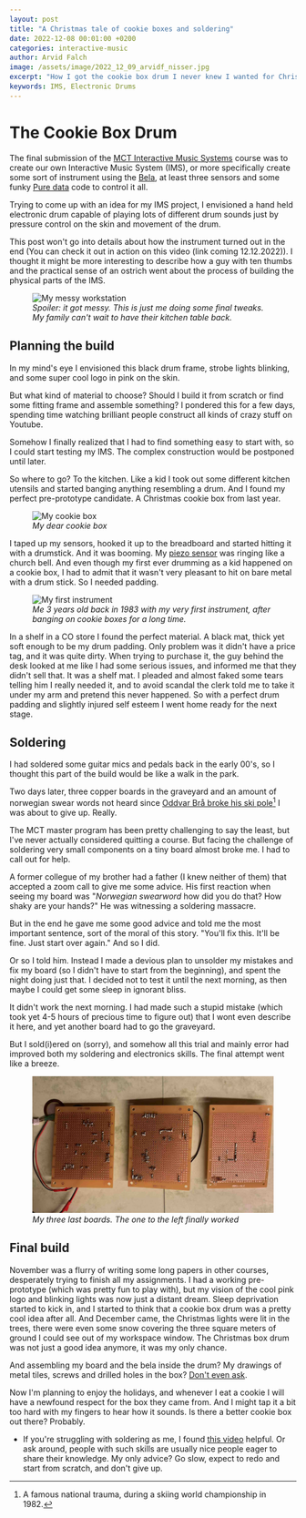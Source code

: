 ```yaml
---
layout: post
title: "A Christmas tale of cookie boxes and soldering"
date: 2022-12-08 00:01:00 +0200
categories: interactive-music
author: Arvid Falch
image: /assets/image/2022_12_09_arvidf_nisser.jpg
excerpt: "How I got the cookie box drum I never knew I wanted for Christmas"
keywords: IMS, Electronic Drums
---
```


# The Cookie Box Drum

The final submission of the [MCT Interactive Music Systems](https://www.uio.no/studier/emner/hf/imv/MCT4045/) course was to create our own Interactive Music System (IMS), or more specifically create some sort of instrument using the [Bela](https://bela.io/), at least three sensors and some funky [Pure data](https://puredata.info/) code to control it all.  

Trying to come up with an idea for my IMS project, I envisioned a hand held electronic drum capable of playing lots of different drum sounds just by pressure control on the skin and movement of the drum.

This post won't go into details about how the instrument turned out in the end (You can check it out in action on this video (link coming 12.12.2022)). I thought it might be more interesting to describe how a guy with ten thumbs and the practical sense of an ostrich went about the process of building the physical parts of the IMS.  

<figure style="float: none">
   <img src="/assets/image/2022_12_12_arvidf_messy_desk.jpg" alt="My messy workstation" title="" width="auto" />
   <figcaption><i>Spoiler: it got messy. This is just me doing some final tweaks. My family can't wait to have their kitchen table back.</i></figcaption>
</figure>

## Planning the build

In my mind's eye I envisioned this black drum frame, strobe lights blinking, and some super cool logo in pink on the skin.

But what kind of material to choose? Should I build it from scratch or find some fitting frame and assemble something? I pondered this for a few days, spending time watching brilliant people construct all kinds of crazy stuff on Youtube.

Somehow I finally realized that I had to find something easy to start with, so I could start testing my IMS. The complex construction would be postponed until later.

So where to go? To the kitchen. Like a kid I took out some different kitchen utensils and started banging anything resembling a drum. And I found my perfect pre-prototype candidate. A Christmas cookie box from last year.

<figure style="float: none">
   <img src="/assets/image/2022_12_12_arvidf_cookie_box.jpg" alt="My cookie box" title="" width="auto" />
   <figcaption><i>My dear cookie box</i></figcaption>
</figure>

I taped up my sensors, hooked it up to the breadboard and started hitting it with a drumstick. And it was booming. My [piezo sensor](https://www.sparkfun.com/products/10293) was ringing like a church bell. And even though my first ever drumming as a kid happened on a cookie box, I had to admit that it wasn't very pleasant to hit on bare metal with a drum stick. So I needed padding.

<figure style="float: none">
   <img src="/assets/image/2022_12_12_arvidf_first_drum.jpg" alt="My first instrument" title="" width="auto" />
   <figcaption><i>Me 3 years old back in 1983 with my very first instrument, after banging on cookie boxes for a long time. </i></figcaption>
</figure>

In a shelf in a CO store I found the perfect material. A black mat, thick yet soft enough to be my drum padding. Only problem was it didn't have a price tag, and it was quite dirty. When trying to purchase it, the guy behind the desk looked at me like I had some serious issues, and informed me that they didn't sell that. It was a shelf mat. I pleaded and almost faked some tears telling him I really needed it, and to avoid scandal the clerk told me to take it under my arm and pretend this never happened. So with a perfect drum padding and slightly injured self esteem I went home ready for the next stage.

## Soldering

I had soldered some guitar mics and pedals back in the early 00's, so I thought this part of the build would be like a walk in the park.

Two days later, three copper boards in the graveyard and an amount of norwegian swear words not heard since [Oddvar Brå broke his ski pole](https://youtu.be/nBr9uQG52a0?t=20)[^1] I was about to give up. Really.

The MCT master program has been pretty challenging to say the least, but I've never actually considered quitting a course. But facing the challenge of soldering very small components on a tiny board almost broke me. I had to call out for help.

A former collegue of my brother had a father (I knew neither of them) that accepted a zoom call to give me some advice. His first reaction when seeing my board was "*Norwegian swearword* how did you do that? How shaky are your hands?" He was witnessing a soldering massacre.

But in the end he gave me some good advice and told me the most important sentence, sort of the moral of this story. "You'll fix this. It'll be fine. Just start over again." And so I did.

Or so I told him. Instead I made a devious plan to unsolder my mistakes and fix my board (so I didn't have to start from the beginning), and spent the night doing just that. I decided not to test it until the next morning, as then maybe I could get some sleep in ignorant bliss.  

It didn't work the next morning. I had made such a stupid mistake (which took yet 4-5 hours of precious time to figure out) that I wont even describe it here, and yet another board had to go the graveyard.

But I sold(i)ered on (sorry), and somehow all this trial and mainly error had improved both my soldering and electronics skills. The final attempt went like a breeze.  

<figure style="float: none">
   <img src="/assets/image/2022_12_09_arvidf_circuitboard_graveyard.jpg" alt="Soldering mishaps" title="" width="auto" />
   <figcaption><i>My three last boards. The one to the left finally worked</i></figcaption>
</figure>

## Final build

November was a flurry of writing some long papers in other courses, desperately trying to finish all my assignments. I had a working pre-prototype (which was pretty fun to play with), but my vision of the cool pink logo and blinking lights was now just a distant dream. Sleep deprivation started to kick in, and I started to think that a cookie box drum was a pretty cool idea after all. And December came, the Christmas lights were lit in the trees, there were even some snow covering the three square meters of ground I could see out of my workspace window. The Christmas box drum was not just a good idea anymore, it was my only chance.

And assembling my board and the bela inside the drum? My drawings of metal tiles, screws and drilled holes in the box?
[Don't even ask](https://en.wikipedia.org/wiki/Gaffer_tape).

Now I'm planning to enjoy the holidays, and whenever I eat a cookie I will have a newfound respect for the box they came from. And I might tap it a bit too hard with my fingers to hear how it sounds. Is there a better cookie box out there? Probably.

* If you're struggling with soldering as me, I found [this video](https://www.youtube.com/watch?v=VxMV6wGS3NY&t=245s) helpful. Or ask around, people with such skills are usually nice people eager to share their knowledge. My only advice? Go slow, expect to redo and start from scratch, and don't give up.  

[^1]: A famous national trauma, during a skiing world championship in 1982.
